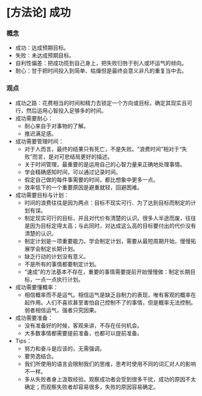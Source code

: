 # [方法论] 成功

### 概念
- 成功：达成预期目标。
- 失败：未达成预期目标。
- 自利性偏差：把成功揽到自己身上，把失败归咎于别人或坏运气的倾向。
- 耐心：甘于把时间投入到简单、枯燥但是最终会意义非凡的重复当中去。

### 观点

- 成功之路：花费相当的时间和精力去锁定一个方向或目标，确定其现实且可行，然后运用心智投入足够多的时间。
- 成功需要耐心：
    - 耐心来自于对事物的了解。
    - 推迟满足感。
- 成功需要管理时间：
    - 对于人而言，最终的结果只有死亡，不是失败。“浪费时间”相对于“失败”而言，是对可悲结局更好的描述。
    - 关于时间管理，最重要的是运用自己的心智力量来正确地处理事情。
    - 学会精确感知时间，可以通过记录时间。
    - 假定自己做的每件事需要的时间，都比想象中更多一点。
    - 效率低下的一个重要原因是避重就轻，回避困难。
- 成功需要目标与计划：
    - 时间的浪费往往是因为两点：目标不现实可行、为了达到目标而制定的计划有误。
    - 制定现实可行的目标，并且对代价有清楚的认识。很多人半途而废，往往是因为目标定得太高；与此同时，对达成这么高的目标要付出的代价没有清楚的认识。 
    - 制定计划是一项重要能力。学会制定计划，需要从最短周期开始，慢慢拓展学会制定长期计划。
    - 缺乏行动的计划没有意义。
    - 不是所有的事情都要制定计划。
    - “速成”的方法基本不存在，重要的事情需要提前开始慢慢做：制定长期目标，一点一点执行计划。
- 成功需要懂概率：
    - 相信概率而不是运气。相信运气是缺乏自制力的表现，唯有客观的概率在起作用。人们不喜欢甚至害怕自己控制不了的事情，但是概率无法控制。弱者相信运气，强者只究因果。
- 成功需要准备：
    - 没有准备好的时候，客观来讲，不存在任何机会。
    - 大多数事情都需要提前准备，也都可以提前准备。
- Tips：
    - 努力和奋斗是应该的，无需强调。
    - 要劳逸结合。
    - 我们所使用的语言会限制我们的思维，思考时使用不同的词汇对人的影响不一样。
    - 多从失败者身上汲取经验。观察成功者会受到很多干扰，成功的原因不太确定；而观察失败者却容易很多，失败的原因容易确定。
